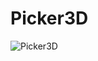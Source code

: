 # Picker3D

![Picker3D](https://user-images.githubusercontent.com/56786891/72477393-77d7ac80-3800-11ea-8681-2201de1270c3.png)
